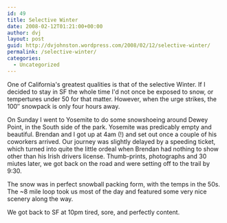 ```yaml
---
id: 49
title: Selective Winter
date: 2008-02-12T01:21:00+00:00
author: dvj
layout: post
guid: http://dvjohnston.wordpress.com/2008/02/12/selective-winter/
permalink: /selective-winter/
categories:
  - Uncategorized
---
```

One of California's greatest qualities is that of the selective Winter. If I decided to stay in SF the whole time I'd not once be exposed to snow, or tempertures under 50 for that matter. However, when the urge strikes, the 100&#8243; snowpack is only four hours away.

On Sunday I went to Yosemite to do some snowshoeing around Dewey Point, in the South side of the park. Yosemite was predicably empty and beautiful. Brendan and I got up at 4am (!) and set out once a couple of his coworkers arrived. Our journey was slightly delayed by a speeding ticket, which turned into quite the little ordeal when Brendan had nothing to show other than his Irish drivers license. Thumb-prints, photographs and 30 miutes later, we got back on the road and were setting off to the trail by 9:30.
  
The snow was in perfect snowball packing form, with the temps in the 50s. The ~8 mile loop took us most of the day and featured some very nice scenery along the way.
  
We got back to SF at 10pm tired, sore, and perfectly content.